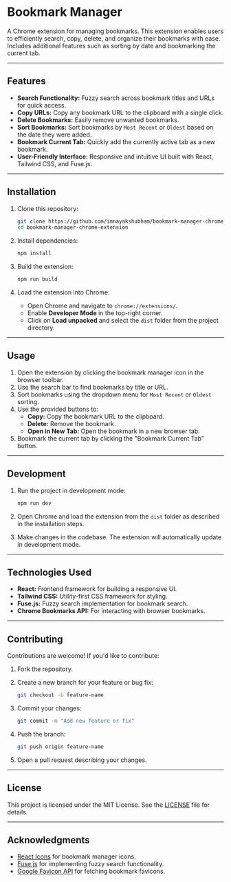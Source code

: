# Bookmark Manager

A Chrome extension for managing bookmarks. This extension enables users to efficiently search, copy, delete, and organize their bookmarks with ease. Includes additional features such as sorting by date and bookmarking the current tab.

---

## Features

- **Search Functionality:** Fuzzy search across bookmark titles and URLs for quick access.
- **Copy URLs:** Copy any bookmark URL to the clipboard with a single click.
- **Delete Bookmarks:** Easily remove unwanted bookmarks.
- **Sort Bookmarks:** Sort bookmarks by `Most Recent` or `Oldest` based on the date they were added.
- **Bookmark Current Tab:** Quickly add the currently active tab as a new bookmark.
- **User-Friendly Interface:** Responsive and intuitive UI built with React, Tailwind CSS, and Fuse.js.

---

## Installation

1. Clone this repository:

   ```bash
   git clone https://github.com/imnayakshubham/bookmark-manager-chrome-extension.git
   cd bookmark-manager-chrome-extension
   ```

2. Install dependencies:

   ```bash
   npm install
   ```

3. Build the extension:

   ```bash
   npm run build
   ```

4. Load the extension into Chrome:
   - Open Chrome and navigate to `chrome://extensions/`.
   - Enable **Developer Mode** in the top-right corner.
   - Click on **Load unpacked** and select the `dist` folder from the project directory.

---

## Usage

1. Open the extension by clicking the bookmark manager icon in the browser toolbar.
2. Use the search bar to find bookmarks by title or URL.
3. Sort bookmarks using the dropdown menu for `Most Recent` or `Oldest` sorting.
4. Use the provided buttons to:
   - **Copy:** Copy the bookmark URL to the clipboard.
   - **Delete:** Remove the bookmark.
   - **Open in New Tab:** Open the bookmark in a new browser tab.
5. Bookmark the current tab by clicking the "Bookmark Current Tab" button.

---

## Development

1. Run the project in development mode:

   ```bash
   npm run dev
   ```

2. Open Chrome and load the extension from the `dist` folder as described in the installation steps.
3. Make changes in the codebase. The extension will automatically update in development mode.

---

## Technologies Used

- **React:** Frontend framework for building a responsive UI.
- **Tailwind CSS:** Utility-first CSS framework for styling.
- **Fuse.js:** Fuzzy search implementation for bookmark search.
- **Chrome Bookmarks API:** For interacting with browser bookmarks.

---

## Contributing

Contributions are welcome! If you'd like to contribute:

1. Fork the repository.
2. Create a new branch for your feature or bug fix:

   ```bash
   git checkout -b feature-name
   ```

3. Commit your changes:

   ```bash
   git commit -m "Add new feature or fix"
   ```

4. Push the branch:

   ```bash
   git push origin feature-name
   ```

5. Open a pull request describing your changes.

---

## License

This project is licensed under the MIT License. See the [LICENSE](LICENSE) file for details.

---

## Acknowledgments

- [React Icons](https://react-icons.github.io/react-icons/) for bookmark manager icons.
- [Fuse.js](https://fusejs.io/) for implementing fuzzy search functionality.
- [Google Favicon API](https://www.google.com/s2/favicons) for fetching bookmark favicons.